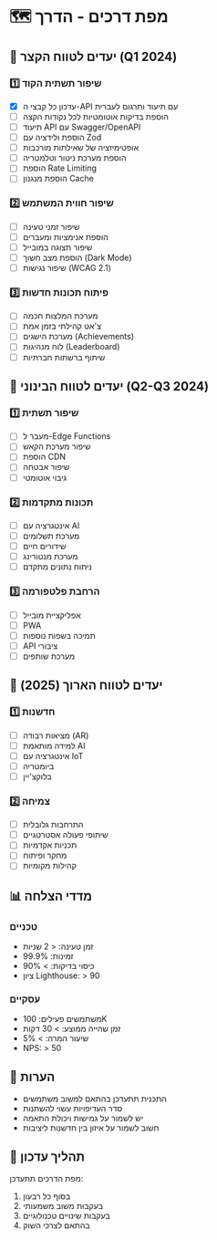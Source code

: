 # 🗺️ מפת דרכים - הדרך

## 🎯 יעדים לטווח הקצר (Q1 2024)

### 1️⃣ שיפור תשתית הקוד
- [x] עדכון כל קבצי ה-API עם תיעוד ותרגום לעברית
- [ ] הוספת בדיקות אוטומטיות לכל נקודות הקצה
- [ ] תיעוד API עם Swagger/OpenAPI
- [ ] הוספת ולידציה עם Zod
- [ ] אופטימיזציה של שאילתות מורכבות
- [ ] הוספת מערכת ניטור וטלמטריה
- [ ] הוספת Rate Limiting
- [ ] הוספת מנגנון Cache

### 2️⃣ שיפור חווית המשתמש
- [ ] שיפור זמני טעינה
- [ ] הוספת אנימציות ומעברים
- [ ] שיפור תצוגה במובייל
- [ ] הוספת מצב חשוך (Dark Mode)
- [ ] שיפור נגישות (WCAG 2.1)

### 3️⃣ פיתוח תכונות חדשות
- [ ] מערכת המלצות חכמה
- [ ] צ'אט קהילתי בזמן אמת
- [ ] מערכת הישגים (Achievements)
- [ ] לוח מנהיגות (Leaderboard)
- [ ] שיתוף ברשתות חברתיות

## 🎯 יעדים לטווח הבינוני (Q2-Q3 2024)

### 1️⃣ שיפור תשתית
- [ ] מעבר ל-Edge Functions
- [ ] שיפור מערכת הקאש
- [ ] הוספת CDN
- [ ] שיפור אבטחה
- [ ] גיבוי אוטומטי

### 2️⃣ תכונות מתקדמות
- [ ] אינטגרציה עם AI
- [ ] מערכת תשלומים
- [ ] שידורים חיים
- [ ] מערכת מנטורינג
- [ ] ניתוח נתונים מתקדם

### 3️⃣ הרחבת פלטפורמה
- [ ] אפליקציית מובייל
- [ ] PWA
- [ ] תמיכה בשפות נוספות
- [ ] API ציבורי
- [ ] מערכת שותפים

## 🎯 יעדים לטווח הארוך (2025)

### 1️⃣ חדשנות
- [ ] מציאות רבודה (AR)
- [ ] למידה מותאמת AI
- [ ] אינטגרציה עם IoT
- [ ] ביומטריה
- [ ] בלוקצ'יין

### 2️⃣ צמיחה
- [ ] התרחבות גלובלית
- [ ] שיתופי פעולה אסטרטגיים
- [ ] תכניות אקדמיות
- [ ] מחקר ופיתוח
- [ ] קהילות מקומיות

## 📊 מדדי הצלחה

### טכניים
- זמן טעינה: < 2 שניות
- זמינות: 99.9%
- כיסוי בדיקות: > 90%
- ציון Lighthouse: > 90

### עסקיים
- משתמשים פעילים: 100K
- זמן שהייה ממוצע: > 30 דקות
- שיעור המרה: > 5%
- NPS: > 50

## 📝 הערות

- התכנית תתעדכן בהתאם למשוב משתמשים
- סדר העדיפויות עשוי להשתנות
- יש לשמור על גמישות ויכולת התאמה
- חשוב לשמור על איזון בין חדשנות ליציבות

## 🔄 תהליך עדכון

מפת הדרכים תתעדכן:
1. בסוף כל רבעון
2. בעקבות משוב משמעותי
3. בעקבות שינויים טכנולוגיים
4. בהתאם לצרכי השוק 